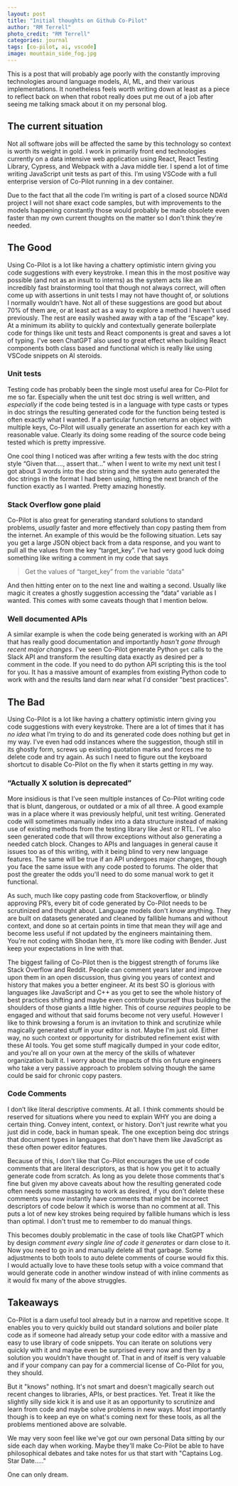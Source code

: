 ```yaml
---
layout: post
title: "Initial thoughts on Github Co-Pilot"
author: "RM Terrell"
photo_credit: "RM Terrell"
categories: journal
tags: [co-pilot, ai, vscode]
image: mountain_side_fog.jpg
---
```


This is a post that will probably age poorly with the constantly improving technologies around language models, AI, ML, and their various implementations. It nonetheless feels worth writing down at least as a piece to reflect back on when that robot really does put me out of a job after seeing me talking smack about it on my personal blog.

## The current situation

Not all software jobs will be affected the same by this technology so context is worth its weight in gold. I work in primarily front end technologies currently on a data intensive web application using React, React Testing Library, Cypress, and Webpack with a Java middle tier. I spend a lot of time writing JavaScript unit tests as part of this. I’m using VSCode with a full enterprise version of Co-Pilot running in a dev container.

Due to the fact that all the code I’m writing is part of a closed source NDA’d project I will not share exact code samples, but with improvements to the models happening constantly those would probably be made obsolete even faster than my own current thoughts on the matter so I don't think they're needed.

## The Good

Using Co-Pilot is a lot like having a chattery optimistic intern giving you code suggestions with every keystroke. I mean this in the most positive way possible (and not as an insult to interns) as the system acts like an incredibly fast brainstorming tool that though not always correct, will often come up with assertions in unit tests I may not have thought of, or solutions I normally wouldn’t have. Not all of these suggestions are good but about 70% of them are, or at least act as a way to explore a method I haven't used previously. The rest are easily washed away with a tap of the “Escape” key. At a minimum its ability to quickly and contextually generate boilerplate code for things like unit tests and React components is great and saves a lot of typing. I've seen ChatGPT also used to great effect when building React components both class based and functional which is really like using VSCode snippets on AI steroids.

### Unit tests

Testing code has probably been the single most useful area for Co-Pilot for me so far. Especially when the unit test doc string is well written, and _especially_ if the code being tested is in a language with type casts or types in doc strings the resulting generated code for the function being tested is often exactly what I wanted. If a particular function returns an object with multiple keys, Co-Pilot will usually generate an assertion for each key with a reasonable value. Clearly its doing some reading of the source code being tested which is pretty impressive.

One cool thing I noticed was after writing a few tests with the doc string style “Given that…., assert that…” when I went to write my next unit test I got about 3 words into the doc string and the system auto generated the doc strings in the format I had been using, hitting the next branch of the function exactly as I wanted. Pretty amazing honestly.

### Stack Overflow gone plaid

Co-Pilot is also great for generating standard solutions to standard problems, _usually_ faster and more effectively than copy pasting them from the internet. An example of this would be the following situation. Lets say you get a large JSON object back from a data response, and you want to pull all the values from the key “target_key”. I’ve had very good luck doing something like writing a comment in my code that says

> Get the values of “target_key” from the variable “data”

And then hitting enter on to the next line and waiting a second. Usually like magic it creates a ghostly suggestion accessing the “data” variable as I wanted. This comes with some caveats though that I mention below.

### Well documented APIs

A similar example is when the code being generated is working with an API that has really good documentation and importantly _hasn't gone through recent major changes_. I've seen Co-Pilot generate Python `get` calls to the Slack API and transform the resulting data exactly as desired per a comment in the code. If you need to do python API scripting this is the tool for you. It has a massive amount of examples from existing Python code to work with and the results land darn near what I'd consider "best practices".

## The Bad

Using Co-Pilot is a lot like having a chattery optimistic intern giving you code suggestions with every keystroke. There are a lot of times that it has _no idea_ what I’m trying to do and its generated code does nothing but get in my way. I’ve even had odd instances where the suggestion, though still in its ghostly form, screws up existing quotation marks and forces me to delete code and try again. As such I need to figure out the keyboard shortcut to disable Co-Pilot on the fly when it starts getting in my way.

### “Actually X solution is deprecated”

More insidious is that I’ve seen multiple instances of Co-Pilot writing code that is blunt, dangerous, or outdated or a mix of all three. A good example was in a place where it was previously helpful, unit test writing. Generated code will sometimes manually index into a data structure instead of making use of existing methods from the testing library like Jest or RTL. I’ve also seen generated code that will throw exceptions without also generating a needed catch block. Changes to APIs and languages in general cause it issues too as of this writing, with it being blind to very new language features. The same will be true if an API undergoes major changes, though you face the same issue with any code posted to forums. The older that post the greater the odds you'll need to do some manual work to get it functional.

As such, much like copy pasting code from Stackoverflow, or blindly approving PR’s, every bit of code generated by Co-Pilot needs to be scrutinized and thought about. Language models don't _know_ anything. They are built on datasets generated and cleaned by fallible humans and without context, and done so at certain points in time that mean they _will_ age and become less useful if not updated by the engineers maintaining them. You’re not coding with Shodan here, it’s more like coding with Bender. Just keep your expectations in line with that.

The biggest failing of Co-Pilot then is the biggest strength of forums like Stack Overflow and Reddit. People can comment years later and improve upon them in an open discussion, thus giving you years of context and history that makes you a better engineer. At its best SO is glorious with languages like JavaScript and C++ as you get to see the whole history of best practices shifting and maybe even contribute yourself thus building the shoulders of those giants a little higher. This of course _requires_ people to be engaged and without that said forums become not very useful. However I like to think browsing a forum is an invitation to think and scrutinize while magically generated stuff in your editor is not. Maybe I'm just old. Either way, no such context or opportunity for distributed refinement exist with these AI tools. You get some stuff magically dumped in your code editor, and you're all on your own at the mercy of the skills of whatever organization built it. I worry about the impacts of this on future engineers who take a very passive approach to problem solving though the same could be said for chronic copy pasters.

### Code Comments

I don’t like literal descriptive comments. At all. I think comments should be reserved for situations where you need to explain WHY you are doing a certain thing. Convey intent, context, or history. Don't just rewrite what you just did in code, back in human speak. The one exception being doc strings that document types in languages that don't have them like JavaScript as these often power editor features.

Because of this, I don't like that Co-Pilot encourages the use of code comments that are literal descriptors, as that is how you get it to actually generate code from scratch. As long as you delete those comments that's fine but given my above caveats about how the resulting generated code often needs some massaging to work as desired, if you don't delete these comments you now instantly have comments that might be incorrect descriptors of code below it which is worse than no comment at all. This puts a lot of new key strokes being required by fallible humans which is less than optimal. I don't trust me to remember to do manual things.

This becomes doubly problematic in the case of tools like ChatGPT which by design _comment every single line of code it generates_ or darn close to it. Now you need to go in and manually delete all that garbage. Some adjustments to both tools to auto delete comments of course would fix this. I would actually love to have these tools setup with a voice command that would generate code in another window instead of with inline comments as it would fix many of the above struggles.

## Takeaways

Co-Pilot is a darn useful tool already but in a narrow and repetitive scope. It enables you to very quickly build out standard solutions and boiler plate code as if someone had already setup your code editor with a massive and easy to use library of code snippets. You can iterate on solutions very quickly with it and maybe even be surprised every now and then by a solution you wouldn't have thought of. That in and of itself is very valuable and if your company can pay for a commercial license of Co-Pilot for you, they should.

But it "knows" nothing. It's not smart and doesn't magically search out recent changes to libraries, APIs, or best practices. Yet. Treat it like the slightly silly side kick it is and use it as an opportunity to scrutinize and learn from code and maybe solve problems in new ways. Most importantly though is to keep an eye on what's coming next for these tools, as all the problems mentioned above are solvable.

We may very soon feel like we've got our own personal Data sitting by our side each day when working. Maybe they'll make Co-Pilot be able to have philosophical debates and take notes for us that start with "Captains Log. Star Date....."

One can only dream.
